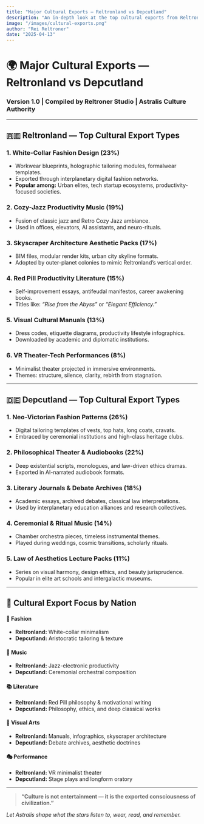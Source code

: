 ```yaml
---
title: "Major Cultural Exports — Reltronland vs Depcutland"
description: "An in-depth look at the top cultural exports from Reltronland and Depcutland, showcasing how fashion, literature, music, and architecture shape their global influence across Asthortera."
image: "/images/cultural-exports.png"
author: "Rei Reltroner"
date: "2025-04-13"
---
```


# 🌍 Major Cultural Exports — Reltronland vs Depcutland
### Version 1.0 | Compiled by Reltroner Studio | Astralis Culture Authority

---

## 🇷🇪 Reltronland — Top Cultural Export Types

### **1. White-Collar Fashion Design (23%)**
- Workwear blueprints, holographic tailoring modules, formalwear templates.
- Exported through interplanetary digital fashion networks.
- **Popular among:** Urban elites, tech startup ecosystems, productivity-focused societies.

### **2. Cozy-Jazz Productivity Music (19%)**
- Fusion of classic jazz and Retro Cozy Jazz  ambiance.
- Used in offices, elevators, AI assistants, and neuro-rituals.

### **3. Skyscraper Architecture Aesthetic Packs (17%)**
- BIM files, modular render kits, urban city skyline formats.
- Adopted by outer-planet colonies to mimic Reltronland’s vertical order.

### **4. Red Pill Productivity Literature (15%)**
- Self-improvement essays, antifeudal manifestos, career awakening books.
- Titles like: *“Rise from the Abyss”* or *“Elegant Efficiency.”*

### **5. Visual Cultural Manuals (13%)**
- Dress codes, etiquette diagrams, productivity lifestyle infographics.
- Downloaded by academic and diplomatic institutions.

### **6. VR Theater-Tech Performances (8%)**
- Minimalist theater projected in immersive environments.
- Themes: structure, silence, clarity, rebirth from stagnation.

---

## 🇩🇪 Depcutland — Top Cultural Export Types

### **1. Neo-Victorian Fashion Patterns (26%)**
- Digital tailoring templates of vests, top hats, long coats, cravats.
- Embraced by ceremonial institutions and high-class heritage clubs.

### **2. Philosophical Theater & Audiobooks (22%)**
- Deep existential scripts, monologues, and law-driven ethics dramas.
- Exported in AI-narrated audiobook formats.

### **3. Literary Journals & Debate Archives (18%)**
- Academic essays, archived debates, classical law interpretations.
- Used by interplanetary education alliances and research collectives.

### **4. Ceremonial & Ritual Music (14%)**
- Chamber orchestra pieces, timeless instrumental themes.
- Played during weddings, cosmic transitions, scholarly rituals.

### **5. Law of Aesthetics Lecture Packs (11%)**
- Series on visual harmony, design ethics, and beauty jurisprudence.
- Popular in elite art schools and intergalactic museums.

---

## 📌 Cultural Export Focus by Nation

#### **🎽 Fashion**
- **Reltronland:** White-collar minimalism  
- **Depcutland:** Aristocratic tailoring & texture

#### **🎵 Music**
- **Reltronland:** Jazz-electronic productivity  
- **Depcutland:** Ceremonial orchestral composition

#### **📚 Literature**
- **Reltronland:** Red Pill philosophy & motivational writing  
- **Depcutland:** Philosophy, ethics, and deep classical works

#### **🎨 Visual Arts**
- **Reltronland:** Manuals, infographics, skyscraper architecture  
- **Depcutland:** Debate archives, aesthetic doctrines

#### **🎭 Performance**
- **Reltronland:** VR minimalist theater  
- **Depcutland:** Stage plays and longform oratory

---

> **“Culture is not entertainment — it is the exported consciousness of civilization.”**

*Let Astralis shape what the stars listen to, wear, read, and remember.*

